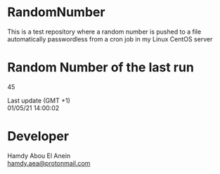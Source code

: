 # RandomNumber    
This is a test repository where a random number is pushed to a file automatically passwordless from a cron job in my Linux CentOS server    
# Random Number of the last run   
45
      
Last update (GMT +1)    
01/05/21 14:00:02
# Developer    
Hamdy Abou El Anein   
hamdy.aea@protonmail.com
